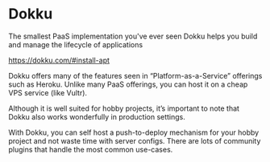 # Dokku
The smallest PaaS implementation you've ever seen
Dokku helps you build and manage the lifecycle of applications



https://dokku.com/#install-apt



Dokku offers many of the features seen in “Platform-as-a-Service” offerings such as Heroku. Unlike many PaaS offerings, you can host it on a cheap VPS service (like Vultr).

Although it is well suited for hobby projects, it’s important to note that Dokku also works wonderfully in production settings.

With Dokku, you can self host a push-to-deploy mechanism for your hobby project and not waste time with server configs. There are lots of community plugins that handle the most common use-cases.